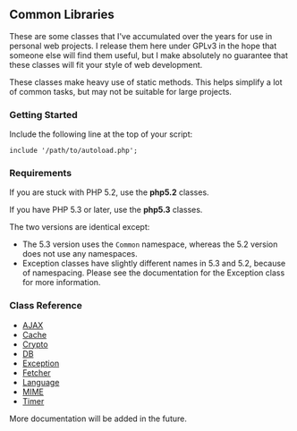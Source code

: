 
Common Libraries
----------------

These are some classes that I've accumulated over the years for use in personal web projects.
I release them here under GPLv3 in the hope that someone else will find them useful,
but I make absolutely no guarantee that these classes will fit your style of web development.

These classes make heavy use of static methods.
This helps simplify a lot of common tasks, but may not be suitable for large projects.

### Getting Started

Include the following line at the top of your script:

    include '/path/to/autoload.php';

### Requirements

If you are stuck with PHP 5.2, use the **php5.2** classes.

If you have PHP 5.3 or later, use the **php5.3** classes.

The two versions are identical except:

  - The 5.3 version uses the `Common` namespace, whereas the 5.2 version does not use any namespaces.
  - Exception classes have slightly different names in 5.3 and 5.2, because of namespacing.
    Please see the documentation for the Exception class for more information.

### Class Reference

  - [AJAX](https://github.com/kijin/common/blob/master/doc/ajax.md)
  - [Cache](https://github.com/kijin/common/blob/master/doc/cache.md)
  - [Crypto](https://github.com/kijin/common/blob/master/doc/crypto.md)
  - [DB](https://github.com/kijin/common/blob/master/doc/db.md)
  - [Exception](https://github.com/kijin/common/blob/master/doc/exception.md)
  - [Fetcher](https://github.com/kijin/common/blob/master/doc/fetcher.md)
  - [Language](https://github.com/kijin/common/blob/master/doc/language.md)
  - [MIME](https://github.com/kijin/common/blob/master/doc/mime.md)
  - [Timer](https://github.com/kijin/common/blob/master/doc/timer.md)

More documentation will be added in the future.

